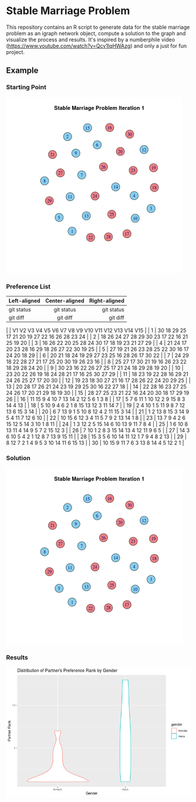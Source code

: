 # Stable Marriage Problem

This repository contains an R script to generate data for the stable marriage problem as an igraph network object, compute a solution to the graph and visualize the process and results. It's inspired by a numberphile video (https://www.youtube.com/watch?v=Qcv1IqHWAzg) and only a just for fun project.

## Example

### Starting Point

![](/network1.jpeg)

### Preference List

| Left-aligned | Center-aligned | Right-aligned |
| :---         |     :---:      |          ---: |
| git status   | git status     | git status    |
| git diff     | git diff       | git diff      |
	
	
|    | V1       V2      V3      V4      V5      V6      V7      V8      V9     V10     V11     V12     V13     V14     V15 |
| 1  | 30	18	29	25	17	21	20	19	27	22	16	26	28	23	24 |
| 2  | 18	26	24	27	28	29	30	23	17	22	16	21	25	19	20 |
| 3  | 16	26	22	20	25	28	24	30	17	18	19	23	21	27	29 |
| 4  | 21	24	17	20	23	28	16	29	18	26	27	22	30	19	25 |
| 5  | 27	19	21	26	23	28	25	22	30	16	17	24	20	18	29 |
| 6  | 20	21	18	24	19	29	27	23	25	16	28	26	17	30	22 |
| 7  | 24	29	18	22	28	27	21	17	25	20	30	19	26	23	16 |
| 8  | 25	27	17	30	21	19	16	26	23	22	18	29	28	24	20 |
| 9  | 30	23	16	22	26	27	25	17	21	24	18	29	28	19	20 |
| 10 | 23	20	22	26	19	18	24	28	21	17	16	25	30	27	29 |
| 11 | 18	23	19	22	28	16	29	21	24	26	25	27	17	20	30 |
| 12 | 19	23	18	30	27	21	16	17	28	26	22	24	20	29	25 |
| 13 | 20	28	17	26	21	24	23	19	29	25	30	16	22	27	18 |
| 14 | 22	28	16	23	27	25	24	26	17	20	21	29	18	19	30 |
| 15 | 28	27	25	23	21	22	16	24	20	30	18	17	29	19	26 |
| 16 | 11	15	9	4	10	7	13	14	2	12	5	6	1	3	8  |
| 17 | 5	7	6	11	1	10	12	2	9	15	8	3	14	4	13 |
| 18 | 5	10	9	4	6	2	1	8	15	13	12	3	11	14	7  |
| 19 | 2	4	10	1	5	11	9	8	7	12	13	6	15	3	14 |
| 20 | 6	7	13	9	1	5	10	8	12	4	2	11	15	3	14 |
| 21 | 1	2	13	8	15	3	14	9	5	4	11	7	12	6	10 |
| 22 | 10	15	6	12	3	4	11	5	7	9	2	13	14	1	8  |
| 23 | 13	7	9	4	2	6	15	12	5	14	3	10	1	8	11 |
| 24 | 1	3	12	2	5	15	14	6	10	13	9	11	7	8	4  |
| 25 | 1	6	10	8	13	11	4	14	9	5	7	2	15	12	3  |
| 26 | 7	10	1	2	8	3	15	14	13	4	12	11	9	6	5  |
| 27 | 14	3	6	10	5	4	2	1	12	8	7	13	9	15	11 |
| 28 | 15	3	5	6	10	14	11	12	1	7	9	4	8	2	13 |
| 29 | 8	12	7	2	1	4	9	5	3	10	14	11	6	15	13 |
| 30 | 10	15	9	11	7	6	3	13	8	14	4	5	12	2	1  |

### Solution

![](Network.gif)

### Results

![](/RankDistribution.png)


